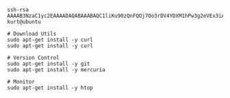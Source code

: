     ssh-rsa AAAAB3NzaC1yc2EAAAADAQABAAABAQC1liKu90zQnFQOj7Oo3rDV4YDXM1hPw3g2eVEx3iA6AoqwrIhJnpkoFg65Yklk8K2HYJ231IUh50HZyVuyghSlo9SrG58nVSThYGfH+4a1GCcfgWhAfMzpfEn4C9TZn3SPWLA59fAnCcw9GuuzPr4phv40aGY5SA7ooOLTcBlTRJeNKJ26d9VrA5FSlGIdgmnAgxzA+NkrXuSMo97l+hQxV75REN59mclIXo9Czvf/iRoiO06rRpwucMepPCE6uxrOe+LnfJPPn2o0cT0juVnNVlAjBs9T3HQnYBNmAuU02FvLVJa56V9WZvyL7LZimRfK+0+NWWTDyzxe4IzDj4MV kurt@ubuntu

    # Download Utils
    sudo apt-get install -y curl 
    sudo apt-get install -y curl
    
    # Version Control
    sudo apt-get install -y git
    sudo apt-get install -y mercuria
    
    # Monitor
    sudo apt-get install -y htop
    
